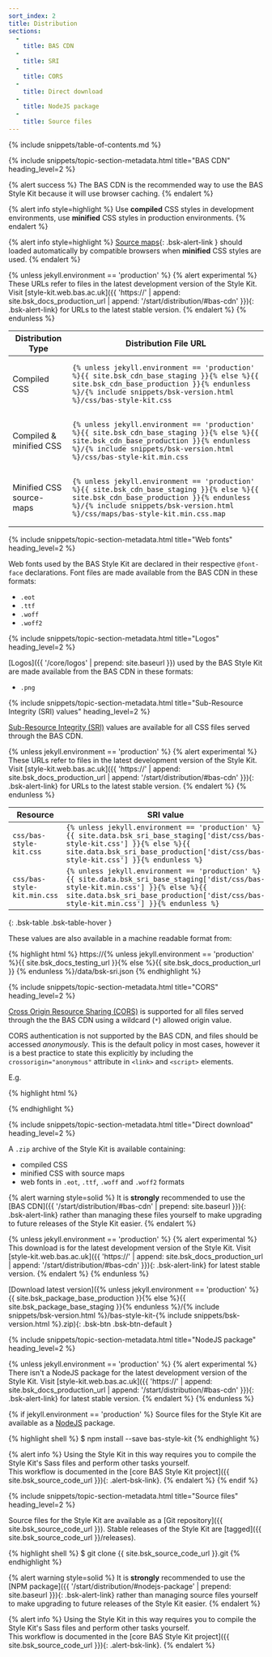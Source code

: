 ```yaml
---
sort_index: 2
title: Distribution
sections:
  -
    title: BAS CDN
  -
    title: SRI
  -
    title: CORS
  -
    title: Direct download
  -
    title: NodeJS package
  -
    title: Source files
---
```


{% include snippets/table-of-contents.md %}

{% include snippets/topic-section-metadata.html
  title="BAS CDN"
  heading_level=2
%}


{% alert success %}
The BAS CDN is the recommended way to use the BAS Style Kit because it will use browser caching.
{% endalert %}

{% alert info style=highlight %}
Use **compiled** CSS styles in development environments, use **minified** CSS styles in production environments.
{% endalert %}

{% alert info style=highlight %}
[Source maps](http://www.html5rocks.com/en/tutorials/developertools/sourcemaps/){: .bsk-alert-link } should loaded
automatically by compatible browsers when **minified** CSS styles are used.
{% endalert %}

{% unless jekyll.environment == 'production' %}
{% alert experimental %}
These URLs refer to files in the latest development version of the Style Kit. Visit
[style-kit.web.bas.ac.uk]({{ 'https://' | append: site.bsk_docs_production_url | append: '/start/distribution/#bas-cdn' }}){: .bsk-alert-link}
for URLs to the latest stable version.
{% endalert %}
{% endunless %}

<table class="bsk-table bsk-table-bordered">
  <thead>
    <tr>
      <th>Distribution Type</th>
      <th>Distribution File URL</th>
    </tr>
  </thead>
  <tbody>
    <tr>
      <td>Compiled CSS</td>
      <td class="highlight"><pre><code>{% unless jekyll.environment == 'production' %}{{ site.bsk_cdn_base_staging }}{% else %}{{ site.bsk_cdn_base_production }}{% endunless %}/{% include snippets/bsk-version.html %}/css/bas-style-kit.css</code></pre></td>
    </tr>
    <tr>
      <td>Compiled &amp; minified CSS</td>
      <td class="highlight"><pre><code>{% unless jekyll.environment == 'production' %}{{ site.bsk_cdn_base_staging }}{% else %}{{ site.bsk_cdn_base_production }}{% endunless %}/{% include snippets/bsk-version.html %}/css/bas-style-kit.min.css</code></pre></td>
    </tr>
    <tr>
      <td>Minified CSS source-maps</td>
      <td class="highlight"><pre><code>{% unless jekyll.environment == 'production' %}{{ site.bsk_cdn_base_staging }}{% else %}{{ site.bsk_cdn_base_production }}{% endunless %}/{% include snippets/bsk-version.html %}/css/maps/bas-style-kit.min.css.map</code></pre></td>
    </tr>
  </tbody>
</table>

{% include snippets/topic-section-metadata.html
  title="Web fonts"
  heading_level=2
%}

Web fonts used by the BAS Style Kit are declared in their respective `@font-face` declarations.
Font files are made available from the BAS CDN in these formats:

* `.eot`
* `.ttf`
* `.woff`
* `.woff2`

{% include snippets/topic-section-metadata.html
  title="Logos"
  heading_level=2
%}

[Logos]({{ '/core/logos' | prepend: site.baseurl }}) used by the BAS Style Kit are made available from the BAS CDN in
these formats:

* `.png`

{% include snippets/topic-section-metadata.html
  title="Sub-Resource Integrity (SRI) values"
  heading_level=2
%}

[Sub-Resource Integrity (SRI)](https://developer.mozilla.org/en-US/docs/Web/Security/Subresource_Integrity) values are
available for all CSS files served through the BAS CDN.

{% unless jekyll.environment == 'production' %}
{% alert experimental %}
These URLs refer to files in the latest development version of the Style Kit. Visit
[style-kit.web.bas.ac.uk]({{ 'https://' | append: site.bsk_docs_production_url | append: '/start/distribution/#bas-cdn' }}){: .bsk-alert-link}
for URLs to the latest stable version.
{% endalert %}
{% endunless %}

| Resource                    | SRI value                                                                                                                                                                                                                 |
| --------------------------- | ------------------------------------------------------------------------------------------------------------------------------------------------------------------------------------------------------------------------- |
| `css/bas-style-kit.css`     | `{% unless jekyll.environment == 'production' %}{{ site.data.bsk_sri_base_staging['dist/css/bas-style-kit.css'] }}{% else %}{{ site.data.bsk_sri_base_production['dist/css/bas-style-kit.css'] }}{% endunless %}`         |
| `css/bas-style-kit.min.css` | `{% unless jekyll.environment == 'production' %}{{ site.data.bsk_sri_base_staging['dist/css/bas-style-kit.min.css'] }}{% else %}{{ site.data.bsk_sri_base_production['dist/css/bas-style-kit.min.css'] }}{% endunless %}` |
{: .bsk-table .bsk-table-hover }

These values are also available in a machine readable format from:

{% highlight html %}
https://{% unless jekyll.environment == 'production' %}{{ site.bsk_docs_testing_url }}{% else %}{{ site.bsk_docs_production_url }} {% endunless %}/data/bsk-sri.json
{% endhighlight %}

{% include snippets/topic-section-metadata.html
  title="CORS"
  heading_level=2
%}

[Cross Origin Resource Sharing (CORS)](https://developer.mozilla.org/en-US/docs/Web/HTTP/Access_control_CORS) is
supported for all files served through the the BAS CDN using a wildcard (`*`) allowed origin value.

CORS authentication is not supported by the BAS CDN, and files should be accessed *anonymously*. This is the default
policy in most cases, however it is a best practice to state this explicitly by including the `crossorigin="anonymous"`
attribute in <code>&lt;link&gt;</code> and <code>&lt;script&gt;</code> elements.

E.g.

{% highlight html %}
<link rel="stylesheet" href="https://www.example.com/script.js" crossorigin="anonymous">
{% endhighlight %}

{% include snippets/topic-section-metadata.html
  title="Direct download"
  heading_level=2
%}

A `.zip` archive of the Style Kit is available containing:

* compiled CSS
* minified CSS with source maps
* web fonts in `.eot`, `.ttf`, `.woff` and `.woff2` formats

{% alert warning style=solid %}
It is **strongly** recommended to use the
[BAS CDN]({{ '/start/distribution/#bas-cdn' | prepend: site.baseurl  }}){: .bsk-alert-link} rather than managing
these files yourself to make upgrading to future releases of the Style Kit easier.
{% endalert %}

{% unless jekyll.environment == 'production' %}
{% alert experimental %}
This download is for the latest development version of the Style Kit. Visit
[style-kit.web.bas.ac.uk]({{ 'https://' | append: site.bsk_docs_production_url | append: '/start/distribution/#bas-cdn' }}){: .bsk-alert-link}
for latest stable version.
{% endalert %}
{% endunless %}

[Download latest version]({% unless jekyll.environment == 'production' %}{{ site.bsk_package_base_production }}{% else %}{{ site.bsk_package_base_staging }}{% endunless %}/{% include snippets/bsk-version.html %}/bas-style-kit-{% include snippets/bsk-version.html %}.zip){: .bsk-btn .bsk-btn-default }

{% include snippets/topic-section-metadata.html
  title="NodeJS package"
  heading_level=2
%}

{% unless jekyll.environment == 'production' %}
{% alert experimental %}
There isn't a NodeJS package for the latest development version of the Style Kit. Visit
[style-kit.web.bas.ac.uk]({{ 'https://' | append: site.bsk_docs_production_url | append: '/start/distribution/#bas-cdn' }}){: .bsk-alert-link}
for latest stable version.
{% endalert %}
{% endunless %}

{% if jekyll.environment == 'production' %}
Source files for the Style Kit are available as a [NodeJS](https://www.npmjs.com/package/bas-style-kit) package.

{% highlight shell %}
$ npm install --save bas-style-kit
{% endhighlight %}

{% alert info %}
Using the Style Kit in this way requires you to compile the Style Kit's Sass files and perform other tasks yourself.
<br /> This workflow is documented in the [core BAS Style Kit project]({{ site.bsk_source_code_url }}){: .alert-bsk-link}.
{% endalert %}
{% endif %}

{% include snippets/topic-section-metadata.html
  title="Source files"
  heading_level=2
%}

Source files for the Style Kit are available as a [Git repository]({{ site.bsk_source_code_url }}).
Stable releases of the Style Kit are [tagged]({{ site.bsk_source_code_url }}/releases).

{% highlight shell %}
$ git clone {{ site.bsk_source_code_url }}.git
{% endhighlight %}

{% alert warning style=solid %}
It is **strongly** recommended to use the
[NPM package]({{ '/start/distribution/#nodejs-package' | prepend: site.baseurl  }}){: .bsk-alert-link} rather than
managing source files yourself to make upgrading to future releases of the Style Kit easier.
{% endalert %}

{% alert info %}
Using the Style Kit in this way requires you to compile the Style Kit's Sass files and perform other tasks yourself.
<br /> This workflow is documented in the [core BAS Style Kit project]({{ site.bsk_source_code_url }}){: .alert-bsk-link}.
{% endalert %}

